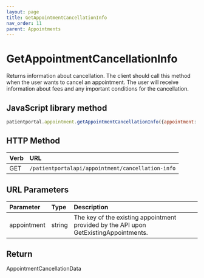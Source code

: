 ```yaml
---
layout: page
title: GetAppointmentCancellationInfo
nav_order: 11
parent: Appointments
---
```


# GetAppointmentCancellationInfo

Returns information about cancellation. The client should call this method when the user wants to cancel an appointment. The user will receive information about fees and any important conditions for the cancellation.

## JavaScript library method

```javascript
patientportal.appointment.getAppointmentCancellationInfo({appointment: <appointment>});
```

## HTTP Method

| Verb | URL                                               |
|:-----|:--------------------------------------------------|
| GET | `/patientportalapi/appointment/cancellation-info` |

## URL Parameters

| Parameter | Type   | Description                                                 |
|:----------|:-------|:------------------------------------------------------------|
| appointment | string | The key of the existing appointment provided by the API upon GetExistingAppointments. |

## Return

AppointmentCancellationData
